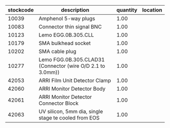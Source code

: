 |stockcode|description|quantity|location|
|---------|-----------|--------|--------|
|10039|Amphenol 5-way plugs|1.00||
|10083|Connector thin signal BNC|1.00||
|10123|Lemo EGG.0B.305.CLL|1.00||
|10179|SMA bulkhead socket|1.00||
|10202|SMA cable plug|1.00||
|10277|Lemo FGG.0B.305.CLAD31  (Connector (wire O/D 2.1 to 3.0mm))|1.00||
|42053|ARRI Film Unit Detector Clamp|1.00||
|42060|ARRI Monitor Detector Body|1.00||
|42061|ARRI Monitor Detector Connector Block|1.00||
|42063|UV silicon, 5mm dia, single stage te cooled from EOS|1.00||
